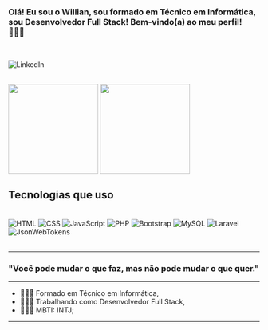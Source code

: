 
### Olá! Eu sou o Willian, sou formado em Técnico em Informática, sou Desenvolvedor Full Stack! Bem-vindo(a) ao meu perfil! 🧑🏽‍💻
<br>

![LinkedIn](https://img.shields.io/badge/LinkedIn-0077B5?style=for-the-badge&logo=linkedin&logoColor=white)
<br>
<br>
<div>
  <img align="center" height="180cm" src="https://github-readme-stats.vercel.app/api?username=Will-767&show_icons=true&theme=dark"/>
  <img align="center" height="180cm" src="https://github-readme-stats.vercel.app/api/top-langs/?username=Will-767&layout=compact&theme=dark"/>
</div>

## Tecnologias que uso 

<div style="display: inline_block"><br/>
<img align="center" alt="HTML" src="https://img.shields.io/badge/HTML-239120?style=for-the-badge&logo=html5&logoColor=white" />
<img align="center" alt="CSS" src="https://img.shields.io/badge/CSS-239120?&style=for-the-badge&logo=css3&logoColor=white" />
<img align="center" alt="JavaScript" src="https://img.shields.io/badge/JavaScript-F7DF1E?style=for-the-badge&logo=javascript&logoColor=black" />
<img align="center" alt="PHP" src="https://img.shields.io/badge/PHP-777BB4?style=for-the-badge&logo=php&logoColor=white" />
<img align="center" alt="Bootstrap" src="https://img.shields.io/badge/Bootstrap-563D7C?style=for-the-badge&logo=bootstrap&logoColor=white" />
<img align="center" alt="MySQL" src="https://img.shields.io/badge/MySQL-005C84?style=for-the-badge&logo=mysql&logoColor=white" />
<img align="center" alt="Laravel" src="https://img.shields.io/badge/Laravel-FF2D20?style=for-the-badge&logo=laravel&logoColor=white" />
<img align="center" alt="JsonWebTokens" src="https://img.shields.io/badge/json%20web%20tokens-323330?style=for-the-badge&logo=json-web-tokens&logoColor=pink" />
</div><br/>
<hr>

### "Você pode mudar o que faz, mas não pode mudar o que quer."
<hr>

- 👨🏻‍🎓 Formado em Técnico em Informática,
- 🧑🏽‍💻 Trabalhando como Desenvolvedor Full Stack,
- 👨🏻‍💼 MBTI: INTJ;
<hr/>
